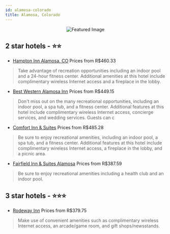 ```yaml
---
id: alamosa-colorado
title: Alamosa, Colorado
---
```


<center><img src="https://i.travelapi.com/hotels/4000000/4000000/3995300/3995208/da40d84b_z.jpg" alt="Featured Image" /></center>


##  2 star hotels - ⭐️⭐️

-    [Hampton Inn Alamosa, CO](https://us.hurb.com/br/hotels/alamosa/hampton-inn-alamosa-co-JNP-JP219265?cmp=18055) Prices from R$460.33
   > Take advantage of recreation opportunities including an indoor pool and a 24-hour fitness center. Additional amenities at this hotel include complimentary wireless Internet access and a fireplace in the lobby.
-    [Best Western Alamosa Inn](https://us.hurb.com/br/hotels/alamosa/best-western-alamosa-inn-JNP-JP093029?cmp=18055) Prices from R$449.15
   > Don't miss out on the many recreational opportunities, including an indoor pool, a spa tub, and a fitness center. Additional features at this hotel include complimentary wireless Internet access, concierge services, and wedding services. Guests can c
-    [Comfort Inn & Suites](https://us.hurb.com/br/hotels/alamosa/comfort-inn-suites-JNP-JP802960?cmp=18055) Prices from R$485.28
   > Be sure to enjoy recreational amenities, including an indoor pool, a spa tub, and a fitness center. Additional features at this hotel include complimentary wireless Internet access, a fireplace in the lobby, and a picnic area.
-    [Fairfield Inn & Suites Alamosa](https://us.hurb.com/br/hotels/alamosa/fairfield-inn-suites-alamosa-JNP-JP833988?cmp=18055) Prices from R$387.59
   > Be sure to enjoy recreational amenities including a health club and an indoor pool.

##  3 star hotels - ⭐️⭐️⭐️

-    [Rodeway Inn](https://us.hurb.com/br/hotels/alamosa/rodeway-inn-JNP-JP969998?cmp=18055) Prices from R$379.75
   > Make use of convenient amenities such as complimentary wireless Internet access, an arcade/game room, and gift shops/newsstands.
